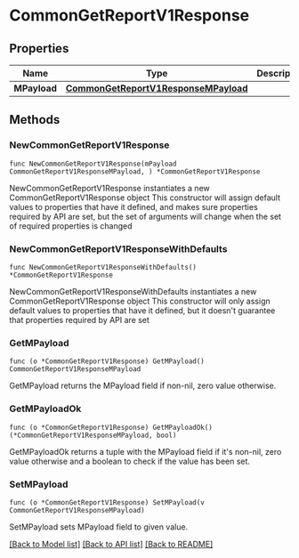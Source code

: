 # CommonGetReportV1Response

## Properties

Name | Type | Description | Notes
------------ | ------------- | ------------- | -------------
**MPayload** | [**CommonGetReportV1ResponseMPayload**](CommonGetReportV1ResponseMPayload.md) |  | 

## Methods

### NewCommonGetReportV1Response

`func NewCommonGetReportV1Response(mPayload CommonGetReportV1ResponseMPayload, ) *CommonGetReportV1Response`

NewCommonGetReportV1Response instantiates a new CommonGetReportV1Response object
This constructor will assign default values to properties that have it defined,
and makes sure properties required by API are set, but the set of arguments
will change when the set of required properties is changed

### NewCommonGetReportV1ResponseWithDefaults

`func NewCommonGetReportV1ResponseWithDefaults() *CommonGetReportV1Response`

NewCommonGetReportV1ResponseWithDefaults instantiates a new CommonGetReportV1Response object
This constructor will only assign default values to properties that have it defined,
but it doesn't guarantee that properties required by API are set

### GetMPayload

`func (o *CommonGetReportV1Response) GetMPayload() CommonGetReportV1ResponseMPayload`

GetMPayload returns the MPayload field if non-nil, zero value otherwise.

### GetMPayloadOk

`func (o *CommonGetReportV1Response) GetMPayloadOk() (*CommonGetReportV1ResponseMPayload, bool)`

GetMPayloadOk returns a tuple with the MPayload field if it's non-nil, zero value otherwise
and a boolean to check if the value has been set.

### SetMPayload

`func (o *CommonGetReportV1Response) SetMPayload(v CommonGetReportV1ResponseMPayload)`

SetMPayload sets MPayload field to given value.



[[Back to Model list]](../README.md#documentation-for-models) [[Back to API list]](../README.md#documentation-for-api-endpoints) [[Back to README]](../README.md)


